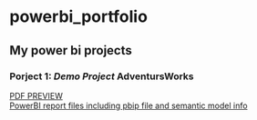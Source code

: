 # powerbi_portfolio
## My power bi projects
### Porject 1: *Demo Project* AdventursWorks 
[PDF PREVIEW](Adventureworks/AdventureWorks_Report.pdf) \
[PowerBI report files including pbip file and semantic model info](Adventureworks/AdventureWorks_Report_Files)
